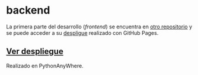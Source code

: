 # backend
La primera parte del desarrollo (*frontend*) se encuentra en [otro repositorio](https://github.com/frontendcodoacodo/turismo-web.git) y se puede acceder a su [despligue](https://frontendcodoacodo.github.io/turismo-web/) realizado con GitHub Pages.


## [Ver despliegue](https://juampacac.pythonanywhere.com/)
Realizado en PythonAnyWhere.